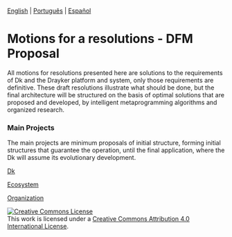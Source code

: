 [English](./README.md) | [Português](./README.PT.md) |  [Español](./README.ES.md)

# Motions for a resolutions - DFM Proposal 
All motions for resolutions presented here are solutions to the requirements of Dk and the Drayker platform and system, only those requirements are definitive. These draft resolutions illustrate what should be done, but the final architecture will be structured on the basis of optimal solutions that are proposed and developed, by intelligent metaprogramming algorithms and organized research.


### Main Projects
The main projects are minimum proposals of initial structure, forming initial structures that guarantee the operation, until the final application, where the Dk will assume its evolutionary development.

[Dk](./main-projects/dk)

[Ecosystem](./main-projects/ecosystem)

[Organization](./main-projects/organization)



<a rel="license" href="http://creativecommons.org/licenses/by/4.0/"><img alt="Creative Commons License" style="border-width:0" src="https://i.creativecommons.org/l/by/4.0/88x31.png" /></a><br />This work is licensed under a <a rel="license" href="http://creativecommons.org/licenses/by/4.0/">Creative Commons Attribution 4.0 International License</a>.
